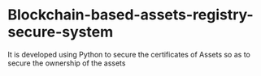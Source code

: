 # Blockchain-based-assets-registry-secure-system
It is developed using Python to secure the certificates of Assets so as to secure the ownership of the assets
